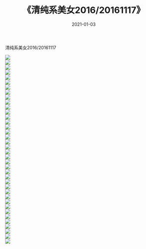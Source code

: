 ﻿---
layout: post
title:  《清纯系美女2016/20161117》
date:   2021-01-03
img: http://pic.660000.xyz/1:/清纯系美女/2016/20161117/000.jpg
categories: [美女, 清纯, 唯美]
---

清纯系美女2016/20161117

 ![](http://pic.660000.xyz/1:/清纯系美女/2016/20161117/001.jpeg) <br>![](http://pic.660000.xyz/1:/清纯系美女/2016/20161117/002.jpeg) <br>![](http://pic.660000.xyz/1:/清纯系美女/2016/20161117/003.jpeg) <br>![](http://pic.660000.xyz/1:/清纯系美女/2016/20161117/004.jpeg) <br>![](http://pic.660000.xyz/1:/清纯系美女/2016/20161117/005.jpeg) <br>![](http://pic.660000.xyz/1:/清纯系美女/2016/20161117/006.jpeg) <br>![](http://pic.660000.xyz/1:/清纯系美女/2016/20161117/007.jpeg) <br>![](http://pic.660000.xyz/1:/清纯系美女/2016/20161117/008.jpeg) <br>![](http://pic.660000.xyz/1:/清纯系美女/2016/20161117/009.jpeg) <br>![](http://pic.660000.xyz/1:/清纯系美女/2016/20161117/010.jpeg) <br>![](http://pic.660000.xyz/1:/清纯系美女/2016/20161117/011.jpeg) <br>![](http://pic.660000.xyz/1:/清纯系美女/2016/20161117/012.jpeg) <br>![](http://pic.660000.xyz/1:/清纯系美女/2016/20161117/013.jpeg) <br>![](http://pic.660000.xyz/1:/清纯系美女/2016/20161117/014.jpeg) <br>![](http://pic.660000.xyz/1:/清纯系美女/2016/20161117/015.jpeg) <br>![](http://pic.660000.xyz/1:/清纯系美女/2016/20161117/016.jpeg) <br>![](http://pic.660000.xyz/1:/清纯系美女/2016/20161117/017.jpeg) <br>![](http://pic.660000.xyz/1:/清纯系美女/2016/20161117/018.jpeg) <br>![](http://pic.660000.xyz/1:/清纯系美女/2016/20161117/019.jpeg) <br>![](http://pic.660000.xyz/1:/清纯系美女/2016/20161117/020.jpeg) <br>![](http://pic.660000.xyz/1:/清纯系美女/2016/20161117/021.jpeg) <br>![](http://pic.660000.xyz/1:/清纯系美女/2016/20161117/022.jpeg) <br>![](http://pic.660000.xyz/1:/清纯系美女/2016/20161117/023.jpeg) <br>![](http://pic.660000.xyz/1:/清纯系美女/2016/20161117/024.jpeg) <br>![](http://pic.660000.xyz/1:/清纯系美女/2016/20161117/025.jpeg) <br>![](http://pic.660000.xyz/1:/清纯系美女/2016/20161117/026.jpeg) <br>![](http://pic.660000.xyz/1:/清纯系美女/2016/20161117/027.jpeg) <br>![](http://pic.660000.xyz/1:/清纯系美女/2016/20161117/028.jpeg) <br>![](http://pic.660000.xyz/1:/清纯系美女/2016/20161117/029.jpeg) <br>![](http://pic.660000.xyz/1:/清纯系美女/2016/20161117/030.jpeg) <br>![](http://pic.660000.xyz/1:/清纯系美女/2016/20161117/031.jpeg) <br>![](http://pic.660000.xyz/1:/清纯系美女/2016/20161117/032.jpeg) <br>![](http://pic.660000.xyz/1:/清纯系美女/2016/20161117/033.jpeg) <br>![](http://pic.660000.xyz/1:/清纯系美女/2016/20161117/034.jpeg) <br>![](http://pic.660000.xyz/1:/清纯系美女/2016/20161117/035.jpeg) <br>![](http://pic.660000.xyz/1:/清纯系美女/2016/20161117/036.jpeg) <br>![](http://pic.660000.xyz/1:/清纯系美女/2016/20161117/037.jpeg) <br>![](http://pic.660000.xyz/1:/清纯系美女/2016/20161117/038.jpeg) <br>
